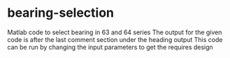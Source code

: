 # bearing-selection
Matlab code to select bearing in 63 and 64 series
The output for the given code is after the last comment section under the heading output
This code can be run by changing the input parameters to get the requires design
